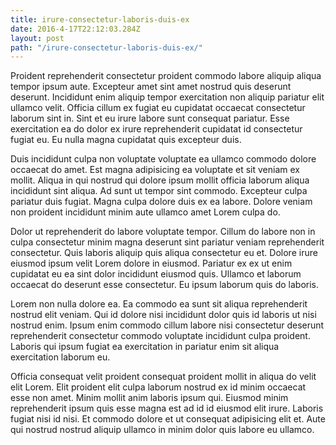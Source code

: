 ```yaml
---
title: irure-consectetur-laboris-duis-ex
date: 2016-4-17T22:12:03.284Z
layout: post
path: "/irure-consectetur-laboris-duis-ex/"
---
```


Proident reprehenderit consectetur proident commodo labore aliquip aliqua tempor ipsum aute. Excepteur amet sint amet nostrud quis deserunt deserunt. Incididunt enim aliquip tempor exercitation non aliquip pariatur elit ullamco velit. Officia cillum ex fugiat eu cupidatat occaecat consectetur laborum sint in. Sint et eu irure labore sunt consequat pariatur. Esse exercitation ea do dolor ex irure reprehenderit cupidatat id consectetur fugiat eu. Eu nulla magna cupidatat quis excepteur duis.

Duis incididunt culpa non voluptate voluptate ea ullamco commodo dolore occaecat do amet. Est magna adipisicing ea voluptate et sit veniam ex mollit. Aliqua in qui nostrud qui dolore ipsum mollit officia laborum aliqua incididunt sint aliqua. Ad sunt ut tempor sint commodo. Excepteur culpa pariatur duis fugiat. Magna culpa dolore duis ex ea labore. Dolore veniam non proident incididunt minim aute ullamco amet Lorem culpa do.

Dolor ut reprehenderit do labore voluptate tempor. Cillum do labore non in culpa consectetur minim magna deserunt sint pariatur veniam reprehenderit consectetur. Quis laboris aliquip quis aliqua consectetur eu et. Dolore irure eiusmod ipsum velit Lorem dolore in eiusmod. Pariatur ex ex ut enim cupidatat eu ea sint dolor incididunt eiusmod quis. Ullamco et laborum occaecat do deserunt esse consectetur. Eu ipsum laborum quis do laboris.

Lorem non nulla dolore ea. Ea commodo ea sunt sit aliqua reprehenderit nostrud elit veniam. Qui id dolore nisi incididunt dolor quis id laboris ut nisi nostrud enim. Ipsum enim commodo cillum labore nisi consectetur deserunt reprehenderit consectetur commodo voluptate incididunt culpa proident. Laboris qui ipsum fugiat ea exercitation in pariatur enim sit aliqua exercitation laborum eu.

Officia consequat velit proident consequat proident mollit in aliqua do velit elit Lorem. Elit proident elit culpa laborum nostrud ex id minim occaecat esse non amet. Minim mollit anim laboris ipsum qui. Eiusmod minim reprehenderit ipsum quis esse magna est ad id id eiusmod elit irure. Laboris fugiat nisi id nisi. Et commodo dolore et ut consequat adipisicing elit et. Aute qui nostrud nostrud aliquip ullamco in minim dolor quis labore eu ullamco.